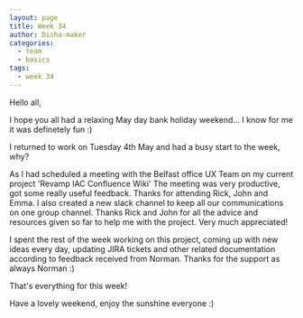 ```yaml
---
layout: page
title: Week 34
author: Disha-maker
categories:
  - team
  - basics
tags:
  - week 34
---
```


Hello all,

I hope you all had a relaxing May day bank holiday weekend... I know for me it was definetely fun :)

I returned to work on Tuesday 4th May and had a busy start to the week, why?

As I had scheduled a meeting with the Belfast office UX Team on my current project 'Revamp IAC Confluence Wiki'
The meeting was very productive, got some really useful feedback. Thanks for attending Rick, John and Emma.
I also created a new slack channel to keep all our communications on one group channel. Thanks Rick and John for all the advice and resources given so far to help me with the project. Very much appreciated!

I spent the rest of the week working on this project, coming up with new ideas every day, updating JIRA tickets and other related documentation according to feedback received from Norman. Thanks for the support as always Norman :)

That's everything for this week!

Have a lovely weekend, enjoy the sunshine everyone :)
